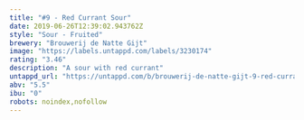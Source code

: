 ```yaml
---
title: "#9 - Red Currant Sour"
date: 2019-06-26T12:39:02.943762Z
style: "Sour - Fruited"
brewery: "Brouwerij de Natte Gijt"
image: "https://labels.untappd.com/labels/3230174"
rating: "3.46"
description: "A sour with red currant"
untappd_url: "https://untappd.com/b/brouwerij-de-natte-gijt-9-red-currant-sour/3230174"
abv: "5.5"
ibu: "0"
robots: noindex,nofollow
---
```

